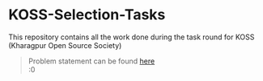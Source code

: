 # KOSS-Selection-Tasks
This repository contains all the work done during the task round for KOSS (Kharagpur Open Source Society)   
>Problem statement can be found [here](https://github.com/kossiitkgp/KOSS-Selection-Tasks/blob/master/Teaching/asyncjs.md)  
:0
